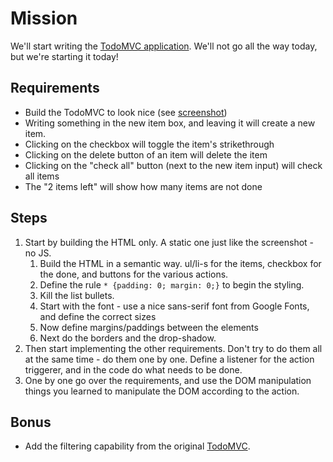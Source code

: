 # Mission

We'll start writing the [TodoMVC application](http://todomvc.com/). We'll not go all the way today, but
we're starting it today!

## Requirements

* Build the TodoMVC to look nice (see [screenshot](../workfiles/todomvc-screenshot.png))
* Writing something in the new item box, and leaving it will create a new item.
* Clicking on the checkbox will toggle the item's strikethrough
* Clicking on the delete button of an item will delete the item
* Clicking on the "check all" button (next to the new item input) will check all items
* The "2 items left" will show how many items are not done

## Steps

1. Start by building the HTML only. A static one just like the screenshot - no JS.
   1. Build the HTML in a semantic way. ul/li-s for the items, checkbox for the done, and buttons for the various
      actions.
   1. Define the rule `* {padding: 0; margin: 0;}` to begin the styling.
   1. Kill the list bullets.
   1. Start with the font - use a nice sans-serif font from Google Fonts, and define the correct sizes
   1. Now define margins/paddings between the elements
   1. Next do the borders and the drop-shadow.
1. Then start implementing the other requirements. Don't try to do them all at the same time - do them
   one by one. Define a listener for the action triggerer, and in the code do what needs to be done.
1. One by one go over the requirements, and use the DOM manipulation things you learned to manipulate the DOM
   according to the action.


## Bonus

* Add the filtering capability from the original [TodoMVC](http://todomvc.com/).
